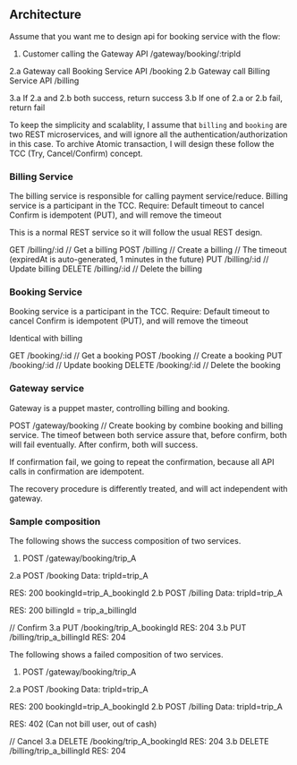 ## Architecture

Assume that you want me to design api for booking service with the flow:

1. Customer calling the Gateway API /gateway/booking/:tripId

2.a Gateway call Booking Service API /booking
2.b Gateway call Billing Service API /billing

3.a If 2.a and 2.b both success, return success
3.b If one of 2.a or 2.b fail, return fail

To keep the simplicity and scalablity, I assume that `billing` and `booking` are two REST microservices, and will ignore all the authentication/authorization in this case.
To archive Atomic transaction, I will design these follow the TCC (Try, Cancel/Confirm) concept.

### Billing Service

The billing service is responsible for calling payment service/reduce.
Billing service is a participant in the TCC.
Require: Default timeout to cancel
         Confirm is idempotent (PUT), and will remove the timeout

This is a normal REST service so it will follow the usual REST design.

GET /billing/:id
  // Get a billing
POST /billing
  // Create a billing
  // The timeout (expiredAt is auto-generated, 1 minutes in the future)
PUT /billing/:id
  // Update billing
DELETE /billing/:id
  // Delete the billing

### Booking Service
Booking service is a participant in the TCC.
Require: Default timeout to cancel
         Confirm is idempotent (PUT), and will remove the timeout

Identical with billing

GET /booking/:id
  // Get a booking
POST /booking
  // Create a booking
PUT /booking/:id
  // Update booking
DELETE /booking/:id
  // Delete the booking

### Gateway service
Gateway is a puppet master, controlling billing and booking.

POST /gateway/booking
  // Create booking by combine booking and billing service.
The timeof between both service assure that, before confirm, both will fail eventually.
After confirm, both will success.

If confirmation fail, we going to repeat the confirmation, because all API calls in confirmation are idempotent.

The recovery procedure is differently treated, and will act independent with gateway.

### Sample composition

The following shows the success composition of two services.

1. POST /gateway/booking/trip_A

2.a POST /booking
  Data: tripId=trip_A

  RES: 200
       bookingId=trip_A_bookingId
2.b POST /billing
  Data: tripId=trip_A

  RES: 200
       billingId = trip_a_billingId

// Confirm
3.a PUT /booking/trip_A_bookingId
  RES: 204
3.b PUT /billing/trip_a_billingId
  RES: 204

The following shows a failed composition of two services.

1. POST /gateway/booking/trip_A

2.a POST /booking
  Data: tripId=trip_A

  RES: 200
       bookingId=trip_A_bookingId
2.b POST /billing
  Data: tripId=trip_A

  RES: 402
  (Can not bill user, out of cash)

// Cancel
3.a DELETE /booking/trip_A_bookingId
  RES: 204
3.b DELETE /billing/trip_a_billingId
  RES: 204
